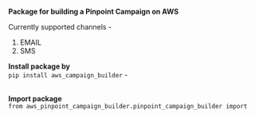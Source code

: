 **Package for building a Pinpoint Campaign on AWS**

Currently supported channels -
1. EMAIL
2. SMS

**Install package by** <br> `pip install aws_campaign_builder` - <br><br>

**Import package** <br>
`from aws_pinpoint_campaign_builder.pinpoint_campaign_builder import`
